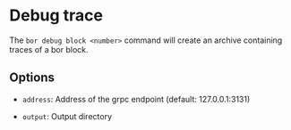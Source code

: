 # Debug trace

The ```bor debug block <number>``` command will create an archive containing traces of a bor block.

## Options

- ```address```: Address of the grpc endpoint (default: 127.0.0.1:3131)

- ```output```: Output directory